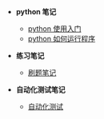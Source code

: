 * **python 笔记**

  * [python 使用入门](god/testnode/python使用入门.md)
  * [python 如何运行程序](god/testnode/python如何运行程序.md)
 
* **练习笔记**
  * [刷题笔记](god/testing/03_数组中重复的数字.md)
* **自动化测试笔记**
   * [自动化测试](testnode/automated_testing.md)
